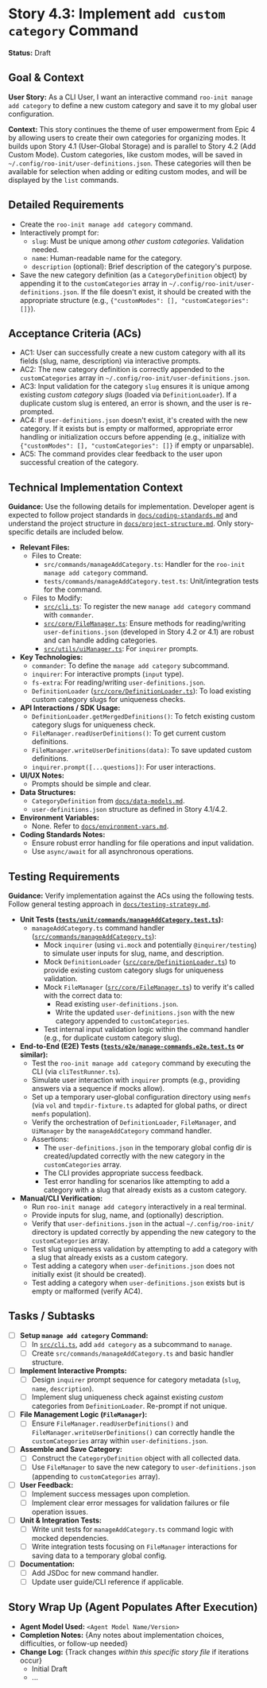 # Story 4.3: Implement `add custom category` Command

**Status:** Draft

## Goal & Context

**User Story:** As a CLI User, I want an interactive command `roo-init manage add category` to define a new custom category and save it to my global user configuration.

**Context:** This story continues the theme of user empowerment from Epic 4 by allowing users to create their own categories for organizing modes. It builds upon Story 4.1 (User-Global Storage) and is parallel to Story 4.2 (Add Custom Mode). Custom categories, like custom modes, will be saved in `~/.config/roo-init/user-definitions.json`. These categories will then be available for selection when adding or editing custom modes, and will be displayed by the `list` commands.

## Detailed Requirements

- Create the `roo-init manage add category` command.
- Interactively prompt for:
    - `slug`: Must be unique among *other custom categories*. Validation needed.
    - `name`: Human-readable name for the category.
    - `description` (optional): Brief description of the category's purpose.
- Save the new category definition (as a `CategoryDefinition` object) by appending it to the `customCategories` array in `~/.config/roo-init/user-definitions.json`. If the file doesn't exist, it should be created with the appropriate structure (e.g., `{"customModes": [], "customCategories": []}`).

## Acceptance Criteria (ACs)

- AC1: User can successfully create a new custom category with all its fields (slug, name, description) via interactive prompts.
- AC2: The new category definition is correctly appended to the `customCategories` array in `~/.config/roo-init/user-definitions.json`.
- AC3: Input validation for the category `slug` ensures it is unique among existing *custom category slugs* (loaded via `DefinitionLoader`). If a duplicate custom slug is entered, an error is shown, and the user is re-prompted.
- AC4: If `user-definitions.json` doesn't exist, it's created with the new category. If it exists but is empty or malformed, appropriate error handling or initialization occurs before appending (e.g., initialize with `{"customModes": [], "customCategories": []}` if empty or unparsable).
- AC5: The command provides clear feedback to the user upon successful creation of the category.

## Technical Implementation Context

**Guidance:** Use the following details for implementation. Developer agent is expected to follow project standards in [`docs/coding-standards.md`](docs/coding-standards.md:0) and understand the project structure in [`docs/project-structure.md`](docs/project-structure.md:0). Only story-specific details are included below.

- **Relevant Files:**
    - Files to Create:
        - `src/commands/manageAddCategory.ts`: Handler for the `roo-init manage add category` command.
        - `tests/commands/manageAddCategory.test.ts`: Unit/integration tests for the command.
    - Files to Modify:
        - [`src/cli.ts`](src/cli.ts:0): To register the new `manage add category` command with `commander`.
        - [`src/core/FileManager.ts`](src/core/FileManager.ts:0): Ensure methods for reading/writing `user-definitions.json` (developed in Story 4.2 or 4.1) are robust and can handle adding categories.
        - [`src/utils/uiManager.ts`](src/utils/uiManager.ts:0): For `inquirer` prompts.
- **Key Technologies:**
    - `commander`: To define the `manage add category` subcommand.
    - `inquirer`: For interactive prompts (`input` type).
    - `fs-extra`: For reading/writing `user-definitions.json`.
    - `DefinitionLoader` ([`src/core/DefinitionLoader.ts`](src/core/DefinitionLoader.ts:0)): To load existing custom category slugs for uniqueness checks.
- **API Interactions / SDK Usage:**
    - `DefinitionLoader.getMergedDefinitions()`: To fetch existing custom category slugs for uniqueness check.
    - `FileManager.readUserDefinitions()`: To get current custom definitions.
    - `FileManager.writeUserDefinitions(data)`: To save updated custom definitions.
    - `inquirer.prompt([...questions])`: For user interactions.
- **UI/UX Notes:**
    - Prompts should be simple and clear.
- **Data Structures:**
    - `CategoryDefinition` from [`docs/data-models.md`](docs/data-models.md:0).
    - `user-definitions.json` structure as defined in Story 4.1/4.2.
- **Environment Variables:**
    - None. Refer to [`docs/environment-vars.md`](docs/environment-vars.md:0).
- **Coding Standards Notes:**
    - Ensure robust error handling for file operations and input validation.
    - Use `async/await` for all asynchronous operations.

## Testing Requirements

**Guidance:** Verify implementation against the ACs using the following tests. Follow general testing approach in [`docs/testing-strategy.md`](docs/testing-strategy.md:0).

- **Unit Tests ([`tests/unit/commands/manageAddCategory.test.ts`](tests/unit/commands/manageAddCategory.test.ts:0)):**
    - `manageAddCategory.ts` command handler ([`src/commands/manageAddCategory.ts`](src/commands/manageAddCategory.ts:0)):
        - Mock `inquirer` (using `vi.mock` and potentially `@inquirer/testing`) to simulate user inputs for slug, name, and description.
        - Mock `DefinitionLoader` ([`src/core/DefinitionLoader.ts`](src/core/DefinitionLoader.ts:0)) to provide existing custom category slugs for uniqueness validation.
        - Mock `FileManager` ([`src/core/FileManager.ts`](src/core/FileManager.ts:0)) to verify it's called with the correct data to:
            - Read existing `user-definitions.json`.
            - Write the updated `user-definitions.json` with the new category appended to `customCategories`.
        - Test internal input validation logic within the command handler (e.g., for duplicate custom category slug).
- **End-to-End (E2E) Tests ([`tests/e2e/manage-commands.e2e.test.ts`](tests/e2e/manage-commands.e2e.test.ts:0) or similar):**
    - Test the `roo-init manage add category` command by executing the CLI (via `cliTestRunner.ts`).
    - Simulate user interaction with `inquirer` prompts (e.g., providing answers via a sequence if mocks allow).
    - Set up a temporary user-global configuration directory using `memfs` (via `vol` and `tmpdir-fixture.ts` adapted for global paths, or direct `memfs` population).
    - Verify the orchestration of `DefinitionLoader`, `FileManager`, and `UiManager` by the `manageAddCategory` command handler.
    - Assertions:
        - The `user-definitions.json` in the temporary global config dir is created/updated correctly with the new category in the `customCategories` array.
        - The CLI provides appropriate success feedback.
        - Test error handling for scenarios like attempting to add a category with a slug that already exists as a custom category.
- **Manual/CLI Verification:**
    - Run `roo-init manage add category` interactively in a real terminal.
    - Provide inputs for slug, name, and (optionally) description.
    - Verify that `user-definitions.json` in the actual `~/.config/roo-init/` directory is updated correctly by appending the new category to the `customCategories` array.
    - Test slug uniqueness validation by attempting to add a category with a slug that already exists as a custom category.
    - Test adding a category when `user-definitions.json` does not initially exist (it should be created).
    - Test adding a category when `user-definitions.json` exists but is empty or malformed (verify AC4).

## Tasks / Subtasks

- [ ] **Setup `manage add category` Command:**
    - [ ] In [`src/cli.ts`](src/cli.ts:0), add `add category` as a subcommand to `manage`.
    - [ ] Create `src/commands/manageAddCategory.ts` and basic handler structure.
- [ ] **Implement Interactive Prompts:**
    - [ ] Design `inquirer` prompt sequence for category metadata (`slug`, `name`, `description`).
    - [ ] Implement slug uniqueness check against existing *custom* categories from `DefinitionLoader`. Re-prompt if not unique.
- [ ] **File Management Logic (`FileManager`):**
    - [ ] Ensure `FileManager.readUserDefinitions()` and `FileManager.writeUserDefinitions()` can correctly handle the `customCategories` array within `user-definitions.json`.
- [ ] **Assemble and Save Category:**
    - [ ] Construct the `CategoryDefinition` object with all collected data.
    - [ ] Use `FileManager` to save the new category to `user-definitions.json` (appending to `customCategories` array).
- [ ] **User Feedback:**
    - [ ] Implement success messages upon completion.
    - [ ] Implement clear error messages for validation failures or file operation issues.
- [ ] **Unit & Integration Tests:**
    - [ ] Write unit tests for `manageAddCategory.ts` command logic with mocked dependencies.
    - [ ] Write integration tests focusing on `FileManager` interactions for saving data to a temporary global config.
- [ ] **Documentation:**
    - [ ] Add JSDoc for new command handler.
    - [ ] Update user guide/CLI reference if applicable.

## Story Wrap Up (Agent Populates After Execution)

- **Agent Model Used:** `<Agent Model Name/Version>`
- **Completion Notes:** {Any notes about implementation choices, difficulties, or follow-up needed}
- **Change Log:** {Track changes _within this specific story file_ if iterations occur}
  - Initial Draft
  - ...